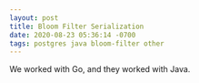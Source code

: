 ```yaml
---
layout: post
title: Bloom Filter Serialization
date: 2020-08-23 05:36:14 -0700
tags: postgres java bloom-filter other
---
```


We worked with Go, and they worked with Java.

